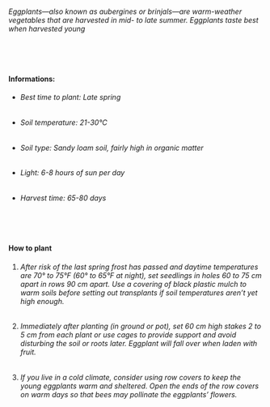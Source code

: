 ###### Eggplants—also known as aubergines or brinjals—are warm-weather vegetables that are harvested in mid- to late summer. Eggplants taste best when harvested young

###### ‎

#### Informations:

-   ###### Best time to plant: Late spring
-   ###### Soil temperature: 21-30°C
-   ###### Soil type: Sandy loam soil, fairly high in organic matter
-   ###### Light: 6-8 hours of sun per day
-   ###### Harvest time: 65-80 days

###### ‎

#### How to plant

1. ###### After risk of the last spring frost has passed and daytime temperatures are 70° to 75°F (60° to 65°F at night), set seedlings in holes 60 to 75 cm apart in rows 90 cm apart. Use a covering of black plastic mulch to warm soils before setting out transplants if soil temperatures aren’t yet high enough.
2. ###### Immediately after planting (in ground or pot), set 60 cm high stakes 2 to 5 cm from each plant or use cages to provide support and avoid disturbing the soil or roots later. Eggplant will fall over when laden with fruit.
3. ###### If you live in a cold climate, consider using row covers to keep the young eggplants warm and sheltered. Open the ends of the row covers on warm days so that bees may pollinate the eggplants’ flowers.

